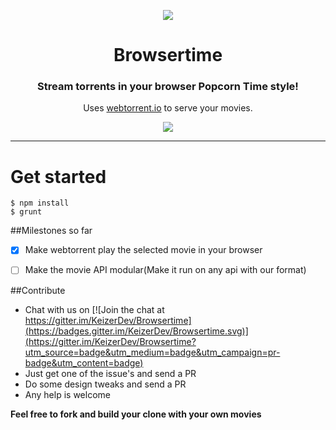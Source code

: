 <p align="center">
    <img align="center" src="https://rawgit.com/KeizerDev/Browsertime/master/web/images/logo.svg">
</p>
<h1 align="center">Browsertime</h1> 
<h3 align="center">Stream torrents in your browser Popcorn Time style!</h3> 
<p align="center">Uses <a href="http://webtorrent.io/">webtorrent.io</a> to serve your movies.</p>
<p align="center">
    <a href="https://gitter.im/KeizerDev/Browsertime?utm_source=badge&utm_medium=badge&utm_campaign=pr-badge&utm_content=badge">
        <img src="https://img.shields.io/gitter/room/KeizerDev/Browsertime.svg?style=flat-square">
    </a>
</p>   

<hr/>   

# Get started  
```
$ npm install
$ grunt
```


##Milestones so far
- [x] Make webtorrent play the selected movie in your browser
- [ ] Make the movie API modular(Make it run on any api with our format)


##Contribute
- Chat with us on [![Join the chat at https://gitter.im/KeizerDev/Browsertime](https://badges.gitter.im/KeizerDev/Browsertime.svg)](https://gitter.im/KeizerDev/Browsertime?utm_source=badge&utm_medium=badge&utm_campaign=pr-badge&utm_content=badge)
- Just get one of the issue's and send a PR
- Do some design tweaks and send a PR
- Any help is welcome   

  

   
**Feel free to fork and build your clone with your own movies**
